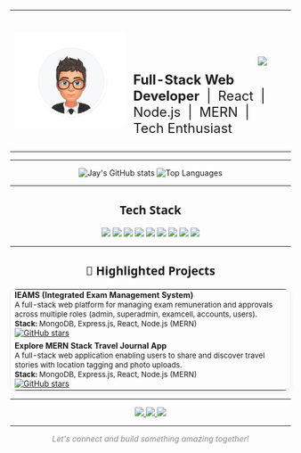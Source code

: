 <!-- Profile Header -->
<div align="center">
  <table>
    <tr>
      <td align="center" valign="middle" width="200">
        <img src="https://github.com/jmanek03/jmanek03/blob/8344af1a2ff75210e165609538c655cb3778b555/avatar.png" alt="Jay's Avatar" width="270">
      </td>
      <td align="left" valign="middle">
        <h1 style="font-family: 'Segoe UI', Arial, sans-serif; font-weight: bold; font-size: 2.8em; margin-bottom: 0;">
          &nbsp;&nbsp;&nbsp;&nbsp;&nbsp;&nbsp;&nbsp;&nbsp;&nbsp;&nbsp;&nbsp;&nbsp;&nbsp;&nbsp;&nbsp;&nbsp;&nbsp;&nbsp;&nbsp;&nbsp;&nbsp;
          <a href="https://jaymanek.gitlab.io/" target="_blank">
            <img src="https://img.shields.io/badge/Jay%20Manek-white?style=for-the-badge&logo=gitlab&logoColor=orange"/>
          </a>
        </h1>
        <p style="font-size: 1.7em; margin-top: 0;">
          <b>Full-Stack Web Developer</b> &nbsp;|&nbsp; React &nbsp;|&nbsp; Node.js &nbsp;|&nbsp; MERN &nbsp;|&nbsp; Tech Enthusiast
        </p>
      </td>
    </tr>
  </table>
  
</div>

---

<!-- GitHub Stats -->
<p align="center">
  <img src="https://github-readme-stats.vercel.app/api?username=jmanek03&show_icons=true&theme=radical&hide_title=true" alt="Jay's GitHub stats" height="150"/>
  <img src="https://github-readme-stats.vercel.app/api/top-langs/?username=jmanek03&layout=compact&theme=radical" alt="Top Languages" height="150"/>
</p>

---

<!-- Tech Stack -->
<h2 align="center" style="font-family: 'Segoe UI', Arial, sans-serif;">Tech Stack</h2>
<p align="center">
  <img src="https://img.shields.io/badge/JavaScript-F7DF1E?style=for-the-badge&logo=javascript&logoColor=black"/>
  <img src="https://img.shields.io/badge/TypeScript-3178C6?style=for-the-badge&logo=typescript&logoColor=white"/>
  <img src="https://img.shields.io/badge/React-20232A?style=for-the-badge&logo=react&logoColor=61DAFB"/>
  <img src="https://img.shields.io/badge/Node.js-339933?style=for-the-badge&logo=node.js&logoColor=white"/>
  <img src="https://img.shields.io/badge/Express.js-000000?style=for-the-badge&logo=express&logoColor=white"/>
  <img src="https://img.shields.io/badge/MongoDB-47A248?style=for-the-badge&logo=mongodb&logoColor=white"/>
  <img src="https://img.shields.io/badge/HTML5-E34F26?style=for-the-badge&logo=html5&logoColor=white"/>
  <img src="https://img.shields.io/badge/CSS3-1572B6?style=for-the-badge&logo=css3&logoColor=white"/>
  <img src="https://img.shields.io/badge/Git-F05032?style=for-the-badge&logo=git&logoColor=white"/>
</p>

---

<!-- Projects Section -->
<h2 align="center" style="font-family: 'Segoe UI', Arial, sans-serif;">🚀 Highlighted Projects</h2>

<table align="center" style="border-radius: 12px; border: 1px solid #eee; box-shadow: 0 2px 8px #f0f0f0;">
  <tr>
    <td>
      <b>IEAMS (Integrated Exam Management System)</b><br>
      <span style="font-size: 0.95em;">
        A full-stack web platform for managing exam remuneration and approvals across multiple roles (admin, superadmin, examcell, accounts, users).<br>
        <b>Stack:</b> MongoDB, Express.js, React, Node.js (MERN)
      </span><br>
      <a href="https://github.com/jmanek03/ieams" target="_blank">
        <img src="https://img.shields.io/github/stars/jmanek03/ieams?style=social" alt="GitHub stars"/>
      </a>
    </td>
  </tr>
  <tr>
    <td>
      <b>Explore MERN Stack Travel Journal App</b><br>
      <span style="font-size: 0.95em;">
        A full-stack web application enabling users to share and discover travel stories with location tagging and photo uploads.<br>
        <b>Stack:</b> MongoDB, Express.js, React, Node.js (MERN)
      </span><br>
      <a href="https://github.com/jmanek03/explore" target="_blank">
        <img src="https://img.shields.io/github/stars/jmanek03/explore?style=social" alt="GitHub stars"/>
      </a>
    </td>
  </tr>
</table>

---

<!-- Contact & Links -->
<p align="center">
  <a href="mailto:manekjay28@gmail.com">
    <img src="https://img.shields.io/badge/Email-manekjay28@gmail.com-D14836?style=flat-square&logo=gmail&logoColor=white"/>
  </a>
  <a href="https://www.linkedin.com/in/jmanek03/" target="_blank">
    <img src="https://img.shields.io/badge/LinkedIn-jmanek03-0077B5?style=flat-square&logo=linkedin&logoColor=white"/>
  </a>
  <a href="https://github.com/jmanek03" target="_blank">
    <img src="https://img.shields.io/badge/GitHub-jmanek03-181717?style=flat-square&logo=github&logoColor=white"/>
  </a>
</p>

---

<p align="center" style="font-size: 1em; color: #888;">
  <i>Let's connect and build something amazing together!</i>
</p>

